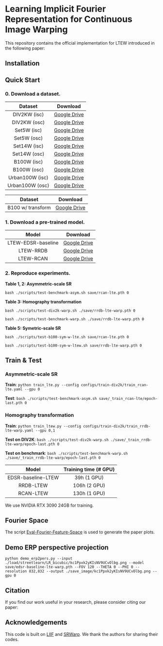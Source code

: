 # Learning Implicit Fourier Representation for Continuous Image Warping
This repository contains the official implementation for LTEW introduced in the following paper:


## Installation

## Quick Start
### 0. Download a dataset.
Dataset|Download
:-:|:-:
DIV2KW (isc)|[Google Drive](https://drive.google.com/drive/folders/1v0zHDzTqghUS3awrw9aQtpSyREBPR-cz?usp=sharing)
DIV2KW (osc)|[Google Drive](https://drive.google.com/drive/folders/1sPR3tSnIEfnfWOsbPxWuaFQsCr5kiLT7?usp=sharing)
Set5W (isc)|[Google Drive](https://drive.google.com/drive/folders/19p46Fm1GqxFaz9N6lb5-xEF6fZ4dcVmy?usp=sharing)
Set5W (osc)|[Google Drive](https://drive.google.com/drive/folders/1a2BebB8xPnkRc7nKzWkEVao2XK76qJst?usp=sharing)
Set14W (isc)|[Google Drive](https://drive.google.com/drive/folders/1a2BebB8xPnkRc7nKzWkEVao2XK76qJst?usp=sharing)
Set14W (osc)|[Google Drive](https://drive.google.com/drive/folders/1qCBzQaLaCCAsj99kDoNWKl_tlj6c6tj_?usp=sharing)
B100W (isc)|[Google Drive](https://drive.google.com/drive/folders/1-gr0zMLSkiM_5avZ9C2LVlGeKvNySzlM?usp=sharing)
B100W (osc)|[Google Drive](https://drive.google.com/drive/folders/1cvzXRQLw9qJoQoF7LxlT5SRIWdcnH5O5?usp=sharing)
Urban100W (isc)|[Google Drive](https://drive.google.com/drive/folders/1sW3T-BislLrXFzqVaFLvLqw0a96Psjt_?usp=sharing)
Urban100W (osc)|[Google Drive](https://drive.google.com/drive/folders/135FEZ96sc0I1QcyBKwaHAaiMvIbPZ4yR?usp=sharing)

Dataset|Download
:-:|:-:
B100 w/ transform|[Google Drive](https://drive.google.com/drive/folders/18ZMu7TVg1BPNo3k_eMKOlafkWPSs5gBW?usp=sharing)

### 1. Download a pre-trained model.

Model|Download
:-:|:-:
LTEW-EDSR-baseline|[Google Drive](https://drive.google.com/file/d/1__x8oUUsgbIGLVqXljU1ItB4hv-b68zW/view?usp=sharing)
LTEW-RRDB|[Google Drive](https://drive.google.com/file/d/1TJqFAnUVnYHK_dndHj-UjTP1m7iSACvp/view?usp=sharing)
LTEW-RCAN|[Google Drive](https://drive.google.com/file/d/1XPxwop6Q5EZGi9pM392VC5DmPWRyWqO2/view?usp=sharing)

### 2. Reproduce experiments.

**Table 1, 2: Asymmetric-scale SR**

```bash ./scripts/test-benchmark-asym.sh save/rcan-lte.pth 0```

**Table 3: Homography transformation**

```bash ./scripts/test-div2k-warp.sh ./save/rrdb-lte-warp.pth 0```

```bash ./scripts/test-benchmark-warp.sh ./save/rrdb-lte-warp.pth 0```

**Table 5: Symetric-scale SR**

```bash ./scripts/test-b100-sym-w-lte.sh save/rcan-lte.pth 0```

```bash ./scripts/test-b100-sym-w-ltew.sh save/rrdb-lte-warp.pth 0```


## Train & Test

###  **Asymmetric-scale SR**

**Train**: `python train_lte.py --config configs/train-div2k/train_rcan-lte.yaml --gpu 0`

**Test**: `bash ./scripts/test-benchmark-asym.sh save/_train_rcan-lte/epoch-last.pth 0`

### **Homography transformation**

**Train**: `python train_ltew.py --config configs/train-div2k/train_rrdb-lte-warp.yaml --gpu 0,1`

**Test on DIV2K**: `bash ./scripts/test-div2k-warp.sh ./save/_train_rrdb-lte-warp/epoch-last.pth 0`

**Test on benchmark**: `bash ./scripts/test-benchmark-warp.sh ./save/_train_rrdb-lte-warp/epoch-last.pth 0`

Model|Training time (# GPU)
:-:|:-:
EDSR-baseline-LTEW|39h (1 GPU)
RRDB-LTEW|106h (2 GPU)
RCAN-LTEW|130h (1 GPU)

We use NVIDIA RTX 3090 24GB for training.

## Fourier Space

The script [Eval-Fourier-Feature-Space](https://github.com/jaewon-lee-b/ltew/blob/main/Eval-Fourier-Feature-Space.ipynb) is used to generate the paper plots.


## Demo ERP perspective projection

`python demo_erp2pers.py --input ./load/streetlearn/LR_bicubic/kc1Ppxk2yKIsNV9UCvOlbg.png --model save/edsr-baseline-lte-warp.pth --FOV 120 --THETA 0 --PHI 0 --resolution 832,832 --output ./save_image/kc1Ppxk2yKIsNV9UCvOlbg.png --gpu 0`


## Citation
If you find our work useful in your research, please consider citing our paper:

## Acknowledgements
This code is built on [LIIF](https://github.com/yinboc/liif) and [SRWarp](https://github.com/sanghyun-son/srwarp). We thank the authors for sharing their codes.